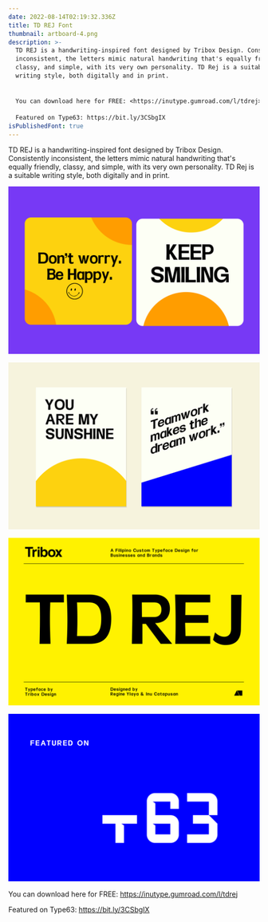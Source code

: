 ```yaml
---
date: 2022-08-14T02:19:32.336Z
title: TD REJ Font
thumbnail: artboard-4.png
description: >-
  TD REJ is a handwriting-inspired font designed by Tribox Design. Consistently
  inconsistent, the letters mimic natural handwriting that's equally friendly,
  classy, and simple, with its very own personality. TD Rej is a suitable
  writing style, both digitally and in print.


  You can download here for FREE: <https://inutype.gumroad.com/l/tdrej>

  Featured on Type63: https://bit.ly/3CSbgIX
isPublishedFont: true
---
```

TD REJ is a handwriting-inspired font designed by Tribox Design. Consistently inconsistent, the letters mimic natural handwriting that's equally friendly, classy, and simple, with its very own personality. TD Rej is a suitable writing style, both digitally and in print.

![](artboard-1.png)

![](artboard-2.png)

![](artboard-5.png)

![](artboard-3.png)

You can download here for FREE: <https://inutype.gumroad.com/l/tdrej>

Featured on Type63: https://bit.ly/3CSbgIX